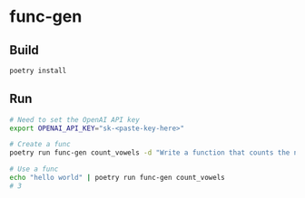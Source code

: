 # func-gen


## Build

```bash
poetry install
```

## Run

```bash
# Need to set the OpenAI API key
export OPENAI_API_KEY="sk-<paste-key-here>"

# Create a func
poetry run func-gen count_vowels -d "Write a function that counts the number of vowels in an input string"

# Use a func
echo "hello world" | poetry run func-gen count_vowels
# 3
```

